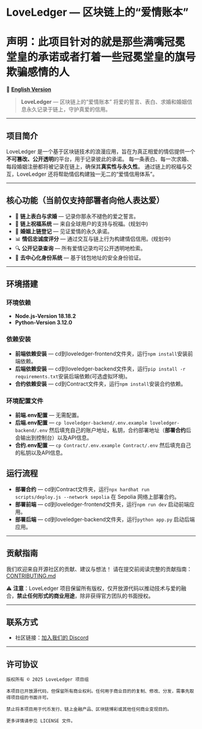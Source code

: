 # LoveLedger — 区块链上的“爱情账本”

# 声明：**此项目针对的就是那些满嘴冠冕堂皇的承诺或者打着一些冠冕堂皇的旗号欺骗感情的人**

🔁 **[English Version](README.md)**

> **LoveLedger** — 区块链上的“爱情账本”
> 将爱的誓言、表白、求婚和婚姻信息永久记录于链上，守护真爱的信用。



---

## 项目简介

LoveLedger 是一个基于区块链技术的浪漫应用，旨在为真正相爱的情侣提供一个**不可篡改、公开透明**的平台，用于记录彼此的承诺。
每一条表白、每一次求婚、每段婚姻注册都将被记录在链上，确保其**真实性与永久性**。
通过链上的祝福与交互，LoveLedger 还将帮助情侣构建独一无二的“爱情信用体系”。

---

## 核心功能（当前仅支持部署者向他人表达爱）

* 💌 **链上表白与求婚** — 记录你那永不褪色的爱之誓言。
* 🎉 **链上祝福系统** — 来自全球用户的支持与祝福。(规划中)
* 💍 **婚姻上链登记** — 见证爱情的永久承诺。
* 📊 **情侣忠诚度评分** — 通过交互与链上行为构建情侣信用。(规划中)
* 🔍 **公开记录查询** — 所有爱情记录均可公开透明地检索。
* 🔐 **去中心化身份系统** — 基于钱包地址的安全身份验证。

---
## 环境搭建


### 环境依赖
* **Node.js-Version 18.18.2**
* **Python-Version 3.12.0**

### 依赖安装

* **前端依赖安装** — cd到loveledger-frontend文件夹，运行`npm install`安装前端依赖。
* **后端依赖安装** — cd到loveledger-backend文件夹，运行`pip install -r requirements.txt`安装后端依赖(可选虚拟环境)。
* **合约依赖安装** — cd到Contract文件夹，运行`npm install`安装合约依赖。

### 环境配置文件

* **前端.env配置** — 无需配置。
* **后端.env配置** — `cp loveledger-backend/.env.example loveledger-backend/.env` 然后填充自己的账户地址，私钥，合约部署地址（**部署合约**后会输出到控制台）以及API信息。
* **合约.env配置** — `cp Contract/.env.example Contract/.env` 然后填充自己的私钥以及API信息。



## 运行流程

* **部署合约** — cd到Contract文件夹，运行`npx hardhat run scripts/deploy.js --network sepolia` 在 Sepolia 网络上部署合约。
* **部署前端** — cd到loveledger-frontend文件夹，运行`npm run dev` 启动前端应用。
* **部署后端** — cd到loveledger-backend文件夹，运行`python app.py` 启动后端应用。

---

## 贡献指南

我们欢迎来自开源社区的贡献、建议与想法！
请在提交前阅读完整的贡献指南：[CONTRIBUTING.md](doc/CONTRIBUTING.md)

⚠️ **注意**：LoveLedger 项目保留所有版权，仅开放源代码以推动技术与爱的融合，**禁止任何形式的商业用途**，除非获得官方团队的书面授权。

---

## 联系方式

* 社区链接：[加入我们的 Discord](https://discord.gg/wnxj7Nea)

---

## 许可协议

```
版权所有 © 2025 LoveLedger 项目组

本项目已开放源代码，但保留所有商业权利。任何用于商业目的的复制、修改、分发，需事先取得项目组的书面许可。

禁止将本项目用于代币发行、链上金融产品、区块链博彩或其他任何商业变现目的。

更多详情请参见 LICENSE 文件。
```

